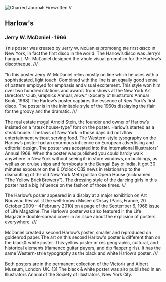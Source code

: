 <div class="artwork-of-the-day">
  <div class="container">
    <div class="img-wrapper">
      <img
        src="https://uploads5.wikiart.org/00105/images/jerry-w-mcdaniel/harlows-poster-black-and-white-copyright-jwmcd-3.png!Large.png"
        alt="Charred Journal: Firewritten V" />
    </div>
    <div class="artwork-detail">
      <div class="artwork-origin"> 
        <h2 class="artwork-name">Harlow's</h2>
        <h3 class="artist">
          Jerry W. McDaniel
                    ·  1966
        </h3>
      </div>
      <p class="description">
        <span class="artwork-description-text ng-binding" ng-bind-html="viewModel.ArtworkOfTheDay.Description | unsafe">This poster was created by Jerry W. McDaniel promoting the first disco in New York, in fact the first disco in the world. The Harlow’s disco was Jerry’s hangout. Mr. McDaniel designed the whole visual promotion for the Harlow’s discotheque. ///<br><br>“In this poster Jerry W. McDaniel relies mostly on line which he uses with a sophisticated, light touch. Combined with the line is an equally good sense of pattern employed for emphasis and visual excitement. This style won him over two hundred citations and awards from shows at the New York Art Directors’ Club, Graphics Annual, AIGA.” (Society of Illustrators Annual Book, 1968) The Harlow’s poster captures the essence of New York’s first disco. The poster is in the inimitable style of the 1960s displaying the flair for the groovy and the dramatic. ///<br><br>The real estate mogul Arnold Stein, the founder and owner of Harlow’s insisted on a “steak house-type” font on the poster. Harlow’s started as a steak house. The laws of New York in those days did not allow entertainment without serving food. The Western-style typography on the Harlow’s poster had an enormous influence on European advertising and editorial design. The poster was accepted into the International Illustrators’ Annual 1968. When the poster was published you could hardly walk anywhere in New York without seeing it: in store windows, on buildings, as well as on cruise ships and ferryboats in the Bengal Bay of India. It got 30 minutes exposure on the 6 O’clock CBS news in relationship to the dismantling of the old New York Metropolitan Opera House (nicknamed “The Yellow Brick Brewery”). The dressing style of the dancing girls in this poster had a big influence on the fashion of those times. ///<br><br>The Harlow’s poster appeared in a display at a major exhibition on Art Nouveau Revival at the well-known Musée d’Orsay (Paris, France, 20 October 2009 – 4 February 2010) on a page of the September 6, 1968 issue of Life Magazine. The Harlow’s poster was also featured in the Life Magazine double-spread cover in an issue about the explosion of posters everywhere. ///<br><br>McDaniel created a second Harlow’s poster, smaller and reproduced on goldenrod paper. The art on this second Harlow's poster is different than on the black&amp; white poster. This yellow poster mixes geographic, cultural, and historical elements (flamenco guitar players, and dip flapper girls). It has the same Western-style typography as the black and white Harlow’s poster. ///<br><br>Both posters are in the permanent collection of the Victoria and Albert Museum, London, UK. [3] The black &amp; white poster was also published in an Illustrators Annual of the Society of Illustrators, New York City.</span>
                        <div class="text-shadow-container" ng-show="showShadow" style=""></div>
      </p>
    </div>
  </div>

</div>
